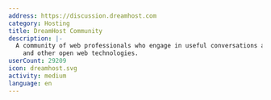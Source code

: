 ```yaml
---
address: https://discussion.dreamhost.com
category: Hosting
title: DreamHost Community
description: |-
  A community of web professionals who engage in useful conversations about WordPress
    and other open web technologies.
userCount: 29209
icon: dreamhost.svg
activity: medium
language: en
---
```

